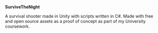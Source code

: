 **SurviveTheNight**

A survival shooter made in Unity with scripts written in C#. Made with free and open source assets as a proof of concept as part of my University coursework.
